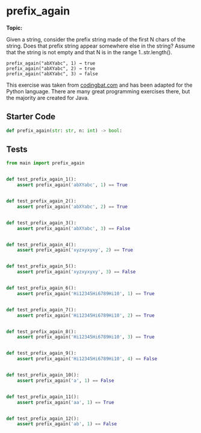 # prefix_again
**Topic:** 



Given a string, consider the prefix string made of the first N chars of the string. Does that prefix string appear somewhere else in the string? Assume that the string is not empty and that N is in the range 1..str.length().

```
prefix_again("abXYabc", 1) → true
prefix_again("abXYabc", 2) → true
prefix_again("abXYabc", 3) → false
```

This exercise was taken from [codingbat.com](https://codingbat.com/prob/p136417) and has been adapted for the Python language. There are many great programming exercises there, but the majority are created for Java.

## Starter Code
```python
def prefix_again(str: str, n: int) -> bool:
```

## Tests
```python
from main import prefix_again


def test_prefix_again_1():
    assert prefix_again('abXYabc', 1) == True


def test_prefix_again_2():
    assert prefix_again('abXYabc', 2) == True


def test_prefix_again_3():
    assert prefix_again('abXYabc', 3) == False


def test_prefix_again_4():
    assert prefix_again('xyzxyxyxy', 2) == True


def test_prefix_again_5():
    assert prefix_again('xyzxyxyxy', 3) == False


def test_prefix_again_6():
    assert prefix_again('Hi12345Hi6789Hi10', 1) == True


def test_prefix_again_7():
    assert prefix_again('Hi12345Hi6789Hi10', 2) == True


def test_prefix_again_8():
    assert prefix_again('Hi12345Hi6789Hi10', 3) == True


def test_prefix_again_9():
    assert prefix_again('Hi12345Hi6789Hi10', 4) == False


def test_prefix_again_10():
    assert prefix_again('a', 1) == False


def test_prefix_again_11():
    assert prefix_again('aa', 1) == True


def test_prefix_again_12():
    assert prefix_again('ab', 1) == False
```
